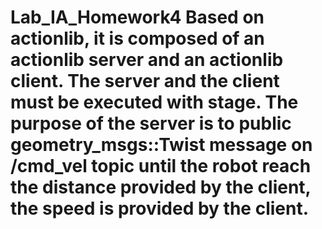 # Lab_IA_Homework4 Based on actionlib, it is composed of an actionlib server and an actionlib client. The server and the client must be executed with stage. The purpose of the server is to public geometry_msgs::Twist message on /cmd_vel topic until the robot reach the distance provided by the client, the speed is provided by the client.
